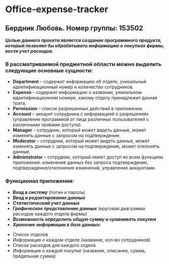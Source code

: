 # Office-expense-tracker
## Бердник Любовь. Номер группы: 153502
***Целью данного проекта является создание программного продукта, который позволял бы обрабатывать информацию о покупках фирмы, вести учет расходов.***
### В рассматриваемой предметной области можно выделить следующие основные сущности: 
+ **Department** – содержит информацию об отделе, уникальный идентификационный номер и количество сотрудников. 
+ **Expense** – содержит информацию о названии, уникальном идентификационном номере, какому отделу принадлежит данная трата, 
+ **Permission** – список разрешенных действий в приложении. 
+ **Account** – аккаунт сотрудника с информацией о разрешениях (yправление программой от лица различных пользователей с различными правами доступа). 
+ **Manager** – сотрудник, который может видеть данные, может изменять данные с запросом на подтверждение.
+ **Moderator** – сотрудник, который может видеть данные, может изменять данные с запросом на подтверждение, может отклонять данные.
+ **Administrator** – сотрудник, который имеет доступ ко всем функциям приложения: изменение данных без запроса подтверждения, подтверждение/отклонение изменений, управление аккаунтами.
### Функционал приложения:
+ ***Вход в систему*** (логин и пароль)
+ ***Ввод и редактирование данных***
+ ***Статистический учет данных***
+ ***Графическое представление данных*** (круговая диаграмма расходов каждого отдела фирмы)
+ ***Возможность определить общую сумму и сравнивать покупки***
+ ***Хранение информации в базе данных:***
- Список отделов
- Информация о каждом отделе (название, кол-во сотрудников)
- Список расходов для каждого отдела
- Информация о каждой покупке (название, описание, сумма, предельная сумма)

